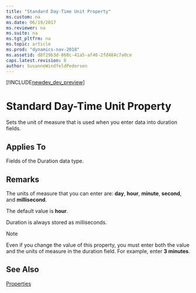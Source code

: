 ```yaml
---
title: "Standard Day-Time Unit Property"
ms.custom: na
ms.date: 06/19/2017
ms.reviewer: na
ms.suite: na
ms.tgt_pltfrm: na
ms.topic: article
ms.prod: "dynamics-nav-2018"
ms.assetid: d8f29b3d-868c-41a5-af46-2fd484c7a0ce
caps.latest.revision: 6
author: SusanneWindfeldPedersen
---
```


[!INCLUDE[newdev_dev_preview](../includes/newdev_dev_preview.md)]

# Standard Day-Time Unit Property
Sets the unit of measure that is used when you enter data into duration fields.  
  
## Applies To  
 Fields of the Duration data type.  
  
## Remarks  
 The units of measure that you can enter are: **day**, **hour**, **minute**, **second**, and **millisecond**.  
  
 The default value is **hour**.  
  
 Duration is always stored as milliseconds.  
  
> [!NOTE]  
>  Even if you change the value of this property, you must enter both the value and the units of measure in the duration field. For example, enter **3 minutes**.  
  
## See Also  
 [Properties](devenv-properties.md)